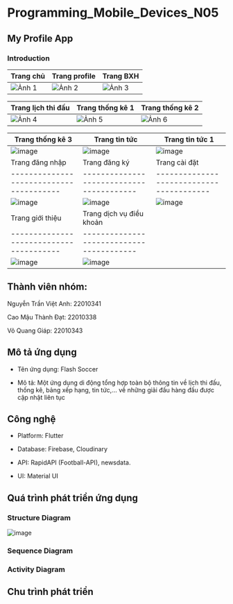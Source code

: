 # Programming_Mobile_Devices_N05

## My Profile App

### Introduction

| Trang chủ                                 | Trang profile                                  | Trang BXH                                  |
|---------------------------------------|----------------------------------------|----------------------------------------|
| ![Ảnh 1](https://github.com/user-attachments/assets/f35a6e69-e0be-4deb-8f92-549b9a20bbdc) | ![Ảnh 2](https://github.com/user-attachments/assets/48d88dc9-8edc-4cac-b8f2-5fd697ce829d) | ![Ảnh 3](https://github.com/user-attachments/assets/9281bc73-9d1a-468f-98c5-e909ee271827) |

| Trang lịch thi đấu                                | Trang thống kê 1                                  | Trang thống kê 2                                 |
|---------------------------------------|----------------------------------------|----------------------------------------|
| ![Ảnh 4](https://github.com/user-attachments/assets/82f696ff-e114-49f4-a5be-ed2795ca8937) | ![Ảnh 5](https://github.com/user-attachments/assets/9da845c7-ab5f-4029-8097-02499f57e355) | ![Ảnh 6](https://github.com/user-attachments/assets/47285073-d0eb-4149-86a3-cad20f797b98) |

| Trang thống kê 3                                | Trang tin tức                               | Trang tin tức 1                                 |
|---------------------------------------|----------------------------------------|----------------------------------------|
| ![image](https://github.com/user-attachments/assets/5e8b5ab0-54da-440c-88c3-59c89e3ad687)| ![image](https://github.com/user-attachments/assets/97bcbcb9-cb6c-40d3-a4d7-0858a83b4001)| ![image](https://github.com/user-attachments/assets/7d0a9cd9-592b-401e-8465-96ed954ef42b)|
| Trang đăng nhập                                | Trang đăng ký                               | Trang cài đặt                                |
|---------------------------------------|----------------------------------------|----------------------------------------|
| ![image](https://github.com/user-attachments/assets/d734b39a-926d-40a9-92a7-376fd347ef8d)|![image](https://github.com/user-attachments/assets/cdde5118-1525-4110-a9c9-2d0315486707)| ![image](https://github.com/user-attachments/assets/0a1df3a9-051e-4363-b7a2-1980184a71c9)|
| Trang giới thiệu                      | Trang dịch vụ điều khoản               |
|---------------------------------------|----------------------------------------|
| ![image](https://github.com/user-attachments/assets/c7072fcc-74e8-491c-ba96-53277ce61123)|![image](https://github.com/user-attachments/assets/10ef1216-ab8e-48f3-a91d-08b8b0e44e95)|

## Thành viên nhóm: 
Nguyễn Trần Việt Anh: 22010341

Cao Mậu Thành Đạt: 22010338

Võ Quang Giáp: 22010343

## Mô tả ứng dụng

- Tên ứng dụng: Flash Soccer

- Mô tả: Một ứng dụng di động tổng hợp toàn bộ thông tin về lịch thi đấu, thống kê, bảng xếp hạng, tin tức,... về những giải đấu hàng đấu được cập nhật liên tục

## Công nghệ 

- Platform: Flutter

- Database: Firebase, Cloudinary

- API: RapidAPI (Football-API), newsdata.

- UI: Material UI

## Quá trình phát triển ứng dụng

### Structure Diagram
![image](https://github.com/user-attachments/assets/9445072b-1d0c-410b-ab99-bd635adfeaa8)

### Sequence Diagram

### Activity Diagram

## Chu trình phát triển

